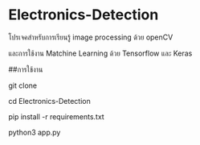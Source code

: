 # Electronics-Detection
โปรเจคสำหรับการเรียนรู้ image processing ด้วย openCV

และการใช้งาน Matchine Learning ด้วย Tensorflow และ Keras

##การใช้งาน

git clone 

cd Electronics-Detection

pip install -r requirements.txt

python3 app.py
